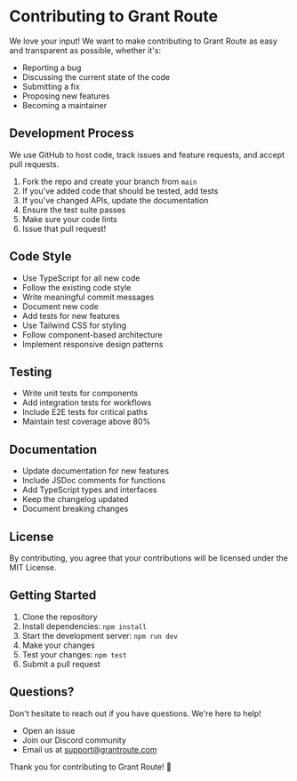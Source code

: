 # Contributing to Grant Route

We love your input! We want to make contributing to Grant Route as easy and transparent as possible, whether it's:

- Reporting a bug
- Discussing the current state of the code
- Submitting a fix
- Proposing new features
- Becoming a maintainer

## Development Process

We use GitHub to host code, track issues and feature requests, and accept pull requests.

1. Fork the repo and create your branch from `main`
2. If you've added code that should be tested, add tests
3. If you've changed APIs, update the documentation
4. Ensure the test suite passes
5. Make sure your code lints
6. Issue that pull request!

## Code Style

- Use TypeScript for all new code
- Follow the existing code style
- Write meaningful commit messages
- Document new code
- Add tests for new features
- Use Tailwind CSS for styling
- Follow component-based architecture
- Implement responsive design patterns

## Testing

- Write unit tests for components
- Add integration tests for workflows
- Include E2E tests for critical paths
- Maintain test coverage above 80%

## Documentation

- Update documentation for new features
- Include JSDoc comments for functions
- Add TypeScript types and interfaces
- Keep the changelog updated
- Document breaking changes

## License

By contributing, you agree that your contributions will be licensed under the MIT License.

## Getting Started

1. Clone the repository
2. Install dependencies: `npm install`
3. Start the development server: `npm run dev`
4. Make your changes
5. Test your changes: `npm test`
6. Submit a pull request

## Questions?

Don't hesitate to reach out if you have questions. We're here to help!

- Open an issue
- Join our Discord community
- Email us at support@grantroute.com

Thank you for contributing to Grant Route! 🚀